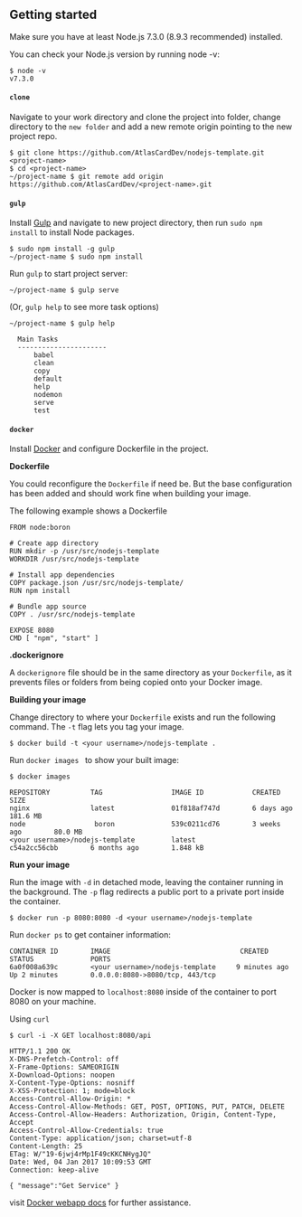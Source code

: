 ## Getting started

Make sure you have at least Node.js 7.3.0 (8.9.3 recommended) installed.

You can check your Node.js version by running node -v:

``` console
$ node -v
v7.3.0
```

#### `clone`

Navigate to your work directory and clone the project into <project-name> folder, change directory to the `new folder` and add a new remote origin pointing to the new project repo.

``` console
$ git clone https://github.com/AtlasCardDev/nodejs-template.git <project-name>
$ cd <project-name>
~/project-name $ git remote add origin https://github.com/AtlasCardDev/<project-name>.git
```

#### `gulp`

Install [Gulp](https://github.com/gulpjs/gulp/blob/master/docs/getting-started.md#getting-started) and navigate to new project directory, then run `sudo npm install` to install Node packages.

``` console
$ sudo npm install -g gulp
~/project-name $ sudo npm install
```

Run `gulp` to start project server:

``` console
~/project-name $ gulp serve
```

(Or, `gulp help` to see more task options)

``` console
~/project-name $ gulp help

  Main Tasks
  ----------------------
      babel
      clean
      copy
      default
      help
      nodemon
      serve
      test
```

#### `docker`

Install [Docker](https://www.docker.com/products/docker#/mac) and configure Dockerfile in the project.

**Dockerfile**

You could reconfigure the  `Dockerfile` if need be. But the base configuration has been added and should work fine when building your image.

The following example shows a Dockerfile

```
FROM node:boron

# Create app directory
RUN mkdir -p /usr/src/nodejs-template
WORKDIR /usr/src/nodejs-template

# Install app dependencies
COPY package.json /usr/src/nodejs-template/
RUN npm install

# Bundle app source
COPY . /usr/src/nodejs-template

EXPOSE 8080
CMD [ "npm", "start" ]
```

**.dockerignore**

A `dockerignore` file should be in the same directory as your `Dockerfile`, as it prevents files or folders from being copied onto your Docker image.

**Building your image**

Change directory to where your `Dockerfile` exists and run the following command. The `-t` flag lets you tag your image.

``` console
$ docker build -t <your username>/nodejs-template .
```

Run `docker images ` to show your built image:

``` console
$ docker images

REPOSITORY          TAG                 IMAGE ID            CREATED             SIZE
nginx               latest              01f818af747d        6 days ago          181.6 MB
node                 boron              539c0211cd76        3 weeks ago        80.0 MB
<your username>/nodejs-template         latest              c54a2cc56cbb        6 months ago        1.848 kB
```

**Run your image**

Run the image with `-d` in detached mode, leaving the container running in the background. The `-p` flag redirects a public port to a private port inside the container.

``` console
$ docker run -p 8080:8080 -d <your username>/nodejs-template
```

Run `docker ps` to get container information:

``` console
CONTAINER ID        IMAGE                                CREATED             STATUS              PORTS
6a0f008a639c        <your username>/nodejs-template     9 minutes ago       Up 2 minutes        0.0.0.0:8080->8080/tcp, 443/tcp
```

Docker is now mapped to `localhost:8080` inside of the container to port 8080 on your machine.

Using `curl`

``` console
$ curl -i -X GET localhost:8080/api

HTTP/1.1 200 OK
X-DNS-Prefetch-Control: off
X-Frame-Options: SAMEORIGIN
X-Download-Options: noopen
X-Content-Type-Options: nosniff
X-XSS-Protection: 1; mode=block
Access-Control-Allow-Origin: *
Access-Control-Allow-Methods: GET, POST, OPTIONS, PUT, PATCH, DELETE
Access-Control-Allow-Headers: Authorization, Origin, Content-Type, Accept
Access-Control-Allow-Credentials: true
Content-Type: application/json; charset=utf-8
Content-Length: 25
ETag: W/"19-6jwj4rMp1F49cKKCNHygJQ"
Date: Wed, 04 Jan 2017 10:09:53 GMT
Connection: keep-alive

{ "message":"Get Service" }
```

visit [Docker webapp docs](https://nodejs.org/en/docs/guides/nodejs-docker-webapp/) for further assistance.